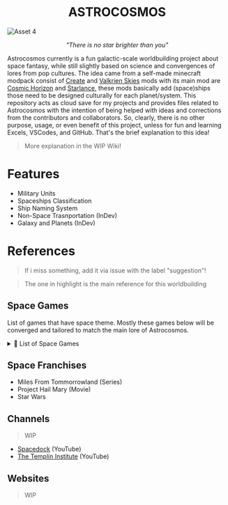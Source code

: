 <h1 align="center"><strong>ASTROCOSMOS</strong></h1>

![Asset 4](https://github.com/user-attachments/assets/d43c2d43-82e7-45ae-b964-d140251222f0)

<p align="center"><em>"There is no star brighter than you"</em></p>

Astrocosmos currently is a fun galactic-scale worldbuilding project about space fantasy, while still slightly based on science and convergences of lores from pop cultures. The idea came from a self-made minecraft modpack consist of [Create](https://modrinth.com/mod/create) and [Valkrien Skies](https://modrinth.com/mod/valkyrien-skies) mods with its main mod are [Cosmic Horizon](https://modrinth.com/mod/cosmic-horizons-cosmos) and [Starlance](https://modrinth.com/mod/starlance), these mods basically add (space)ships those need to be designed culturally for each planet/system. This repository acts as cloud save for my projects and provides files related to Astrocosmos with the intention of being helped with ideas and corrections from the contributors and collaborators. So, clearly, there is no other purpose, usage, or even benefit  of this project, unless for fun and learning Excels, VSCodes, and GitHub. That's the brief explanation to this idea! 

> More explanation in the WIP Wiki!

# Features

- Military Units
- Spaceships Classification
- Ship Naming System
- Non-Space Trasnportation (InDev)
- Galaxy and Planets (InDev)

# References
> If i miss something, add it via issue with the label "suggestion"!

> The one in highlight is the main reference for this worldbuilding

## Space Games

List of games that have space theme. Mostly these games below will be converged and tailored to match the main lore of Astrocosmos.

<details>
<summary>📜 List of Space Games</summary>

| Num. | Name                        | Strategy | ? | Sim | Reference                                                  |
| ---- | --------------------------- | -------- | - | --- | ---------------------------------------------------------- |
| 1    | ∆V: Rings of Saturn         |          |   |     |                                                            |
| 2    | Astrometica                 |          |   |     |                                                            |
| 3    | Astroneer                   |          |   |     |                                                            |
| 4    | Avorion                     |          |   | ✅   |                                                            |
| 5    | Battlefleet Gothic          |          |   |     |                                                            |
| 6    | Battlestar Galacctica       |          |   |     |                                                            |
| 7    | Children of a Dead Earth    |          |   |     |                                                            |
| 8    | Cosmoteer                   |          |   |     |                                                            |
| 9    | Distant Worlds              | ✅        |   |     |                                                            |
| 10   | Earth From Another Sun      |          |   |     |                                                            |
| 11   | Elite Dangerous             |          |   | ✅   |                                                            |
| 12   | Emperor of the Fading Suns  | ✅        |   |     |                                                            |
| 13   | Empyrion                    |          |   | ✅   |                                                            |
| 14   | Endless Space               | ✅        | ✅ |     |                                                            |
| 15   | Eve Online                  |          | ✅ |     |                                                            |
| 16   | Everspace                   |          |   | ✅   |                                                            |
| 17   | Exodus                      |          |   |     |                                                            |
| 18   | Final Theory                |          |   |     |                                                            |
| 19   | Galactic Ruler              | ✅        |   |     |                                                            |
| 20   | G-Rebels                    |          |   |     |                                                            |
| 21   | Homeworld Remastered        | ✅        |   |     |                                                            |
| 22   | Interstellar Space          | ✅        |   |     |                                                            |
| 23   | Jump Ship                   |          |   |     |                                                            |
| 24   | Kerbal Space Program        |          | ✅ | ✅   |                                                            |
| 25   | Liberation                  |          | ✅ |     |                                                            |
| 26   | Mass Effect                 |          | ✅ |     |                                                            |
| 27   | Master of Orion             | ✅        |   |     |                                                            |
| 28   | Miles From Tommorrowland    |          |   |     |                                                            |
| 29   | Nexus 5X                    | ✅        |   |     |                                                            |
| 30   | Nexus: The Jupiter Accident |          |   |     |                                                            |
| 31   | No Man's Sky                |          |   | ✅   |                                                            |
| 32   | Outer Wilds                 |          |   | ✅   |                                                            |
| 33   | Project Hail Mary           |          |   |     |                                                            |
| 34   | Pulsar                      |          |   |     |                                                            |
| 35   | Rebel Galaxy                |          |   |     |                                                            |
| 36   | Shadow Empire               |          |   |     |                                                            |
| 37   | Sins of Solar Empire        |          |   |     |                                                            |
| 38   | Space Engine                |          | ✅ | ✅   |                                                            |
| 39   | Space Engineers             |          |   | ✅   |                                                            |
| 40   | Space Haven                 |          |   |     |                                                            |
| 41   | SpaceBourne                 |          |   |     |                                                            |
| 42   | SpaceCraft                  |          |   |     |                                                            |
| 43   | Star Citizen                |          | ✅ | ✅   |                                                            |
| 44   | Star Dynasties              | ✅        |   |     |                                                            |
| 45   | Star General                |          |   |     |                                                            |
| 46   | Star Ruler                  | ✅        |   |     |                                                            |
| 47   | Star Sector                 |          | ✅ |     |                                                            |
| 48   | Star Traders                |          | ✅ |     |                                                            |
| 49   | Star Trek                   |          |   |     |                                                            |
| 50   | Star Trucker                |          |   |     |                                                            |
| 51   | **Star Wars**                   | ✅        | ✅ | ✅   | [Wookiepedia](https://starwars.fandom.com/wiki/Main_Page) |
| 52   | Starbase                    |          |   | ✅   |                                                            |
| 53   | Starcom                     |          | ✅ |     |                                                            |
| 54   | Starfield                   |          |   | ✅   |                                                            |
| 55   | Starminer                   |          |   |     |                                                            |
| 56   | StarRupture                 |          |   |     |                                                            |
| 57   | Stars in Shadow             | ✅        |   |     |                                                            |
| 58   | Starsector                  | ✅        |   |     |                                                            |
| 59   | Stellar Monarch             | ✅        |   |     |                                                            |
| 60   | Stellar Warfare             |          |   |     |                                                            |
| 61   | Stellaris                   | ✅        |   |     |                                                            |
| 62   | Sword of the Stars          | ✅        |   |     |                                                            |
| 63   | Terra Invicta               | ✅        |   |     |                                                            |
| 64   | Transcendence               |          |   |     |                                                            |
| 65   | Underspace                  |          |   |     |                                                            |
| 66   | Universe Sandbox            |          |   |     |                                                            |
| 67   | X4 Foundations              |          |   | ✅   |                                                            |
| 68   | Xerxes Shadow               |          |   |     |                                                            |

</details>

## Space Franchises

- Miles From Tommorrowland	(Series)
- Project Hail Mary	(Movie)
- Star Wars	

## Channels

> WIP

- [Spacedock](https://www.youtube.com/@Spacedock) (YouTube)
- [The Templin Institute](https://www.youtube.com/@TemplinInstitute) (YouTube)

## Websites

> WIP
